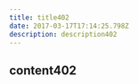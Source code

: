 ```yaml
---
title: title402
date: 2017-03-17T17:14:25.798Z
description: description402
---
```


## content402
  
